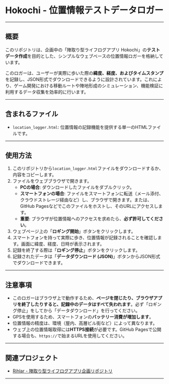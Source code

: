# Hokochi - 位置情報テストデータロガー

---

## 概要

このリポジトリは、企画中の「陣取り型ライフログアプリ Hokochi」の**テストデータ作成**を目的とした、シンプルなウェブベースの位置情報ロガーを格納しています。

このロガーは、ユーザーが実際に歩いた際の**緯度、経度、およびタイムスタンプ**を記録し、JSON形式でダウンロードできるように設計されています。これにより、ゲーム開発における移動ルートや陣地形成のシミュレーション、機能検証に利用するデータ収集を効率的に行います。

---

## 含まれるファイル

* `location_logger.html`: 位置情報の記録機能を提供する単一のHTMLファイルです。

---

## 使用方法

1.  このリポジトリから`location_logger.html`ファイルをダウンロードするか、内容をコピーします。
2.  ファイルをウェブブラウザで開きます。
    * **PCの場合**: ダウンロードしたファイルをダブルクリック。
    * **スマートフォンの場合**: ファイルをスマートフォンに転送（メール添付、クラウドストレージ経由など）し、ブラウザで開きます。または、GitHub Pagesなどでこのファイルをホストし、そのURLにアクセスします。
    * **重要**: ブラウザが位置情報へのアクセスを求めたら、**必ず許可してください**。
3.  ウェブページ上の「**ロギング開始**」ボタンをクリックします。
4.  スマートフォンを持って実際に歩き、位置情報が記録されることを確認します。画面に緯度、経度、日時が表示されます。
5.  記録を終了する際は「**ロギング停止**」ボタンをクリックします。
6.  記録されたデータは「**データダウンロード (JSON)**」ボタンからJSON形式でダウンロードできます。

---

## 注意事項

* このロガーはブラウザ上で動作するため、**ページを閉じたり、ブラウザアプリを終了したりすると、記録中のデータはすべて失われます**。必ず「ロギング停止」をしてから「データダウンロード」を行ってください。
* GPSを使用するため、スマートフォンの**バッテリー消費が増加します**。
* 位置情報の精度は、環境（屋内、高層ビル街など）によって異なります。
* ウェブ上の位置情報取得には**HTTPS接続**が必要です。GitHub Pagesで公開する場合も、`https://`で始まるURLを使用してください。

---

## 関連プロジェクト

* [Rihlar - 陣取り型ライフログアプリ企画リポジトリ](https://github.com/Rihlar/rihlar_front)
  
---
